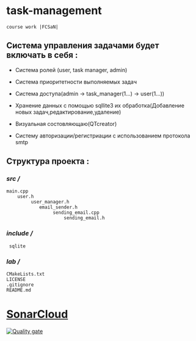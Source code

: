 # task-management
`course work |FCSaN|`



## Cистема управления задачами будет включать в себя :

- Cистема ролей (user, task manager, admin)

- Cистема приоритетности выполняемых задач

- Система доступа(admin -> task_manager(1...) -> user(1...))

- Хранение данных с помощью sqllite3 
их обработка(Добавление новых задач,редактирование,удаление)

- Визуальная состовляющаю(QTcreator)

- Cистему авторизации/регистриации с использованием протокола smtp

## Структура проекта :

###  *src /* 

    main.cpp
        user.h
             user_manager.h 
                email_sender.h 
                     sending_email.cpp 
                         sending_email.h
 ### *include /* 
    
     sqlite 

### *lab /*
 
    CMakeLists.txt 
    LICENSE
    .gitignore 
    README.md




# [SonarCloud]( https://sonarcloud.io/project/overview?id=splitmindq_task-management )
[![Quality gate](https://sonarcloud.io/api/project_badges/quality_gate?project=splitmindq_task-management)](https://sonarcloud.io/summary/new_code?id=splitmindq_task-management)
